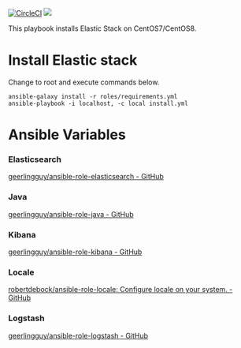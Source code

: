 [![CircleCI](https://circleci.com/gh/ansible-playbooks-mamono210/elastic-stack_install/tree/main.svg?style=svg)](https://circleci.com/gh/ansible-playbooks-mamono210/elastic-stack_install/tree/main)
[![](https://github.com/ansible-playbooks-centos7/elastic-stack_install/workflows/build/badge.svg)](https://github.com/ansible-playbooks-centos7/elastic-stack_install/actions?query=workflow%3Abuild)

This playbook installs Elastic Stack on CentOS7/CentOS8.

# Install Elastic stack

Change to root and execute commands below.

```
ansible-galaxy install -r roles/requirements.yml
ansible-playbook -i localhost, -c local install.yml
```

# Ansible Variables

### Elasticsearch
[geerlingguy/ansible-role-elasticsearch - GitHub](https://github.com/geerlingguy/ansible-role-elasticsearch)

### Java
[geerlingguy/ansible-role-java - GitHub](https://github.com/geerlingguy/ansible-role-java)

### Kibana
[geerlingguy/ansible-role-kibana - GitHub](https://github.com/geerlingguy/ansible-role-kibana)

### Locale
[robertdebock/ansible-role-locale: Configure locale on your system. - GitHub](https://github.com/robertdebock/ansible-role-locale)

### Logstash
[geerlingguy/ansible-role-logstash - GitHub](https://github.com/geerlingguy/ansible-role-logstash)
